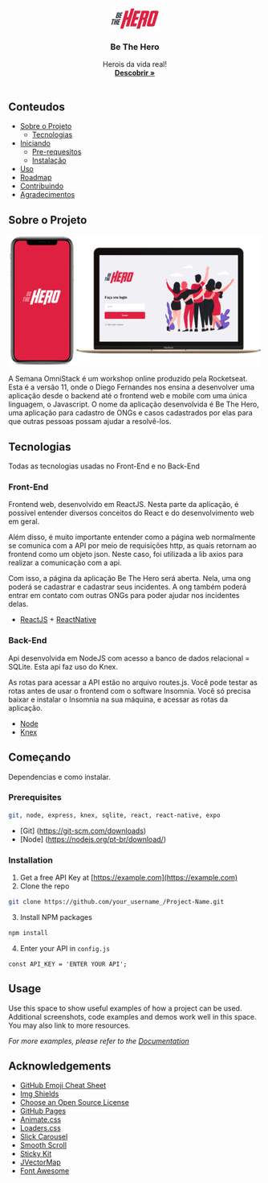 <!--
*** Thanks for checking out this README Template. If you have a suggestion that would
*** make this better, please fork the repo and create a pull request or simply open
*** an issue with the tag "enhancement".
*** Thanks again! Now go create something AMAZING! :D
-->





<!-- PROJECT SHIELDS -->
<!--
*** I'm using markdown "reference style" links for readability.
*** Reference links are enclosed in brackets [ ] instead of parentheses ( ).
*** See the bottom of this document for the declaration of the reference variables
*** for contributors-url, forks-url, etc. This is an optional, concise syntax you may use.
*** https://www.markdownguide.org/basic-syntax/#reference-style-links
-->



<!-- PROJECT LOGO -->
<br />
<p align="center">
  <a href="https://github.com/othneildrew/Best-README-Template">
    <img src="images/bth-logo.png" alt="Logo" width="95" height="40">
  </a>

  <h3 align="center">Be The Hero</h3>

  <p align="center">
    Herois da vida real!
    <br />
    <a href="https://github.com/f4ma/be-the-hero/blob/master/README.md"><strong>Descobrir »</strong></a>
    <br />
    <br />
  </p>
</p>



<!-- TABLE OF CONTENTS -->
## Conteudos

* [Sobre o Projeto](#about-the-project)
  * [Tecnologias](#built-with)
* [Iniciando](#getting-started)
  * [Pre-requesitos](#prerequisites)
  * [Instalação](#installation)
* [Uso](#usage)
* [Roadmap](#roadmap)
* [Contribuindo](#contributing)
* [Agradecimentos](#acknowledgements)



<!-- ABOUT THE PROJECT -->
## Sobre o Projeto

[![Be The Hero][product-screenshot]]()

A Semana OmniStack é um workshop online produzido pela Rocketseat. Esta é a versão 11, onde o Diego Fernandes nos ensina a desenvolver uma aplicação desde o backend até o frontend web e mobile com uma única linguagem, o Javascript. O nome da aplicação desenvolvida é Be The Hero, uma aplicação para cadastro de ONGs e casos cadastrados por elas para que outras pessoas possam ajudar a resolvê-los.

## Tecnologias
Todas as tecnologias usadas no Front-End e no Back-End
### Front-End
Frontend web, desenvolvido em ReactJS. Nesta parte da aplicação, é possível entender diversos conceitos do React e do desenvolvimento web em geral.

Além disso, é muito importante entender como a página web normalmente se comunica com a API por meio de requisições http, as quais retornam ao frontend como um objeto json. Neste caso, foi utilizada a lib axios para realizar a comunicação com a api.

Com isso, a página da aplicação Be The Hero será aberta. Nela, uma ong poderá se cadastrar e cadastrar seus incidentes. A ong também poderá entrar em contato com outras ONGs para poder ajudar nos incidentes delas.
* [ReactJS](https://pt-br.reactjs.org/) + [ReactNative](https://reactnative.dev/)
### Back-End
Api desenvolvida em NodeJS com acesso a banco de dados relacional = SQLite. Esta api faz uso do Knex.

As rotas para acessar a API estão no arquivo routes.js. Você pode testar as rotas antes de usar o frontend com o software Insomnia. Você só precisa baixar e instalar o Insomnia na sua máquina, e acessar as rotas da aplicação.

* [Node](https://nodejs.org/en/)
* [Knex](http://knexjs.org/)



<!-- GETTING STARTED -->
## Começando

Dependencias e como instalar.

### Prerequisites
```sh
git, node, express, knex, sqlite, react, react-native, expo
```
* [Git]
 (https://git-scm.com/downloads)
 * [Node]
 (https://nodejs.org/pt-br/download/)

### Installation

1. Get a free API Key at [https://example.com](https://example.com)
2. Clone the repo
```sh
git clone https://github.com/your_username_/Project-Name.git
```
3. Install NPM packages
```sh
npm install
```
4. Enter your API in `config.js`
```JS
const API_KEY = 'ENTER YOUR API';
```



<!-- USAGE EXAMPLES -->
## Usage

Use this space to show useful examples of how a project can be used. Additional screenshots, code examples and demos work well in this space. You may also link to more resources.

_For more examples, please refer to the [Documentation](https://example.com)_


<!-- ACKNOWLEDGEMENTS -->
## Acknowledgements
* [GitHub Emoji Cheat Sheet](https://www.webpagefx.com/tools/emoji-cheat-sheet)
* [Img Shields](https://shields.io)
* [Choose an Open Source License](https://choosealicense.com)
* [GitHub Pages](https://pages.github.com)
* [Animate.css](https://daneden.github.io/animate.css)
* [Loaders.css](https://connoratherton.com/loaders)
* [Slick Carousel](https://kenwheeler.github.io/slick)
* [Smooth Scroll](https://github.com/cferdinandi/smooth-scroll)
* [Sticky Kit](http://leafo.net/sticky-kit)
* [JVectorMap](http://jvectormap.com)
* [Font Awesome](https://fontawesome.com)





<!-- MARKDOWN LINKS & IMAGES -->
<!-- https://www.markdownguide.org/basic-syntax/#reference-style-links -->
[contributors-shield]: https://img.shields.io/github/contributors/othneildrew/Best-README-Template.svg?style=flat-square
[contributors-url]: https://github.com/othneildrew/Best-README-Template/graphs/contributors
[forks-shield]: https://img.shields.io/github/forks/othneildrew/Best-README-Template.svg?style=flat-square
[forks-url]: https://github.com/othneildrew/Best-README-Template/network/members
[stars-shield]: https://img.shields.io/github/stars/othneildrew/Best-README-Template.svg?style=flat-square
[stars-url]: https://github.com/othneildrew/Best-README-Template/stargazers
[issues-shield]: https://img.shields.io/github/issues/othneildrew/Best-README-Template.svg?style=flat-square
[issues-url]: https://github.com/othneildrew/Best-README-Template/issues
[license-shield]: https://img.shields.io/github/license/othneildrew/Best-README-Template.svg?style=flat-square
[license-url]: https://github.com/othneildrew/Best-README-Template/blob/master/LICENSE.txt
[linkedin-shield]: https://img.shields.io/badge/-LinkedIn-black.svg?style=flat-square&logo=linkedin&colorB=555
[linkedin-url]: https://linkedin.com/in/othneildrew
[product-screenshot]: images/77811449-13935d80-7079-11ea-9123-4c8ff90a696b.png
